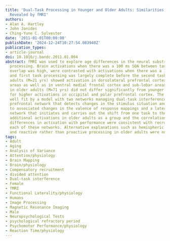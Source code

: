 ```yaml
---
title: 'Dual-Task Processing in Younger and Older Adults: Similarities and Differences
  Revealed by fMRI'
authors:
- Alan A. Hartley
- John Jonides
- Ching-Yune C. Sylvester
date: '2011-01-01T00:00:00'
publishDate: '2024-12-24T10:27:54.083940Z'
publication_types:
- article-journal
doi: 10.1016/j.bandc.2011.01.004
abstract: fMRI was used to explore age differences in the neural substrate of dual-task
  processing. Brain activations when there was a 100 ms SOA between tasks, and task
  overlap was high, were contrasted with activations when there was a 1000 ms SOA,
  and first task processing was largely complete before the second task began. Younger
  adults (M=21 yrs) showed activation in dorsolateral prefrontal cortex and in parietal
  areas as well as in ventral medial frontal cortex and sub-lobar areas. Activations
  in older adults (M=71 yrs) did not differ significantly from younger adults except
  for higher activations in occipital and polar prefrontal cortex. The results were
  well fit by a model with two networks managing dual-task interference, a medial
  prefrontal network that detects changes in the stimulus situation and maps them
  to associated changes in the valence of response mappings and a lateral frontal-parietal
  network that initiates and carries out the shift from one task to the other. The
  additional activations in older adults as a group and the correlations of individual
  differences in activation with performance were consistent with recruitment within
  each of these networks. Alternative explanations such as hemispheric asymmetry reduction
  and reactive rather than proactive processing in older adults were not supported.
tags:
- Adult
- Aging
- Analysis of Variance
- Attention/physiology
- Brain Mapping
- Brain/physiology
- Compensatory recruitment
- divided attention
- Dual-task interference
- Female
- fMRI
- Functional Laterality/physiology
- Humans
- Image Processing
- Magnetic Resonance Imaging
- Male
- Neuropsychological Tests
- psychological refractory period
- Psychomotor Performance/physiology
- Reaction Time/physiology
---
```

